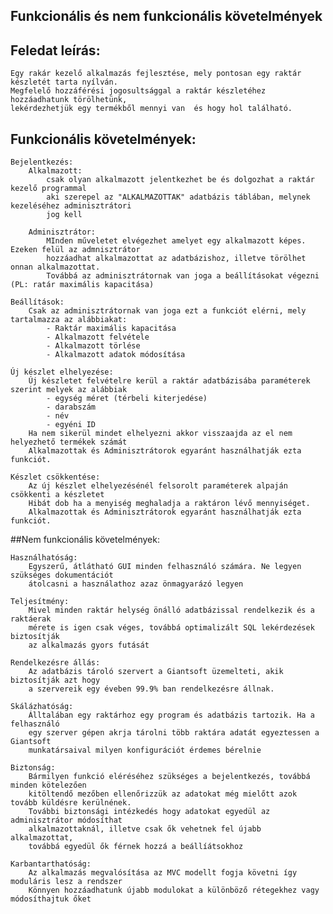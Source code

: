 
## Funkcionális és nem funkcionális követelmények

## Feledat leírás:

	Egy rakár kezelő alkalmazás fejlesztése, mely pontosan egy raktár készletét tarta nyílván.
	Megfelelő hozzáférési jogosultsággal a raktár készletéhez hozzáadhatunk törölhetünk, 
	lekérdezhetjük egy termékből mennyi van  és hogy hol található.

## Funkcionális követelmények:
	
	Bejelentkezés:
		Alkalmazott:
			csak olyan alkalmazott jelentkezhet be és dolgozhat a raktár kezelő programmal
			aki szerepel az "ALKALMAZOTTAK" adatbázis táblában, melynek kezeléséhez adminisztrátori
			jog kell
		
		Adminisztrátor:
			MInden műveletet elvégezhet amelyet egy alkalmazott képes. Ezeken felül az admnisztrátor
			hozzáadhat alkalmazottat az adatbázishoz, illetve törölhet onnan alkalmazottat.
			Továbbá az adminisztrátornak van joga a beállításokat végezni (PL: ratár maximális kapacitása)
			
	Beállítások:
		Csak az adminisztrátornak van joga ezt a funkciót elérni, mely tartalmazza az alábbiakat:
			- Raktár maximális kapacitása
			- Alkalmazott felvétele
			- Alkalmazott törlése
			- Alkalmazott adatok módosítása
	
	Új készlet elhelyezése:
		Új készletet felvételre kerül a raktár adatbázisába paraméterek szerint melyek az alábbiak
			- egység méret (térbeli kiterjedése)
			- darabszám
			- név
			- egyéni ID
		Ha nem sikerül mindet elhelyezni akkor visszaajda az el nem helyezhető termékek számát
		Alkalmazottak és Adminisztrátorok egyaránt használhatják ezta funkciót.
		
	Készlet csökkentése:
		Az új készlet elhelyezésénél felsorolt paraméterek alpaján csökkenti a készletet
		Hibát dob ha a menyiség meghaladja a raktáron lévő mennyiséget.
		Alkalmazottak és Adminisztrátorok egyaránt használhatják ezta funkciót.

##Nem funkcionális követelmények:

	Használhatóság: 
		Egyszerű, átlátható GUI minden felhasználó számára. Ne legyen szükséges dokumentációt
		átolcasni a használathoz azaz önmagyarázó legyen
	
	Teljesítmény: 
		Mivel minden raktár helység önálló adatbázissal rendelkezik és a raktáerak
		mérete is igen csak véges, továbbá optimalizált SQL lekérdezések biztosítják 
		az alkalmazás gyors futását
		
	Rendelkezésre állás:
		Az adatbázis tároló szervert a Giantsoft üzemelteti, akik biztosítják azt hogy 
		a szervereik egy éveben 99.9% ban rendelkezésre állnak.

	Skálázhatóság:
		Álltalában egy raktárhoz egy program és adatbázis tartozik. Ha a felhasználó 
		egy szerver gépen akrja tárolni több raktára adatát egyeztessen a Giantsoft
		munkatársaival milyen konfigurációt érdemes bérelnie
		
	Biztonság: 
		Bármilyen funkció eléréséhez szükséges a bejelentkezés, továbbá minden kötelezően
		kitöltendő mezőben ellenőrizzük	az adatokat még mielőtt azok tovább küldésre kerülnének.
		További biztonsági intézkedés hogy adatokat egyedül az adminisztrátor módosíthat 
		alkalmazottaknál, illetve csak ők vehetnek fel újabb alkalmazottat, 
		továbbá egyedül ők férnek hozzá a beállíátsokhoz
		
	Karbantarthatóság: 
		Az alkalmazás megvalósítása az MVC modellt fogja követni így moduláris lesz a rendszer
		Könnyen hozzáadhatunk újabb modulokat a különböző rétegekhez vagy módosíthajtuk őket
